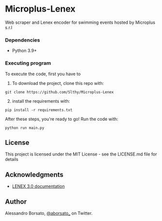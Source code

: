 # Microplus-Lenex
Web scraper and Lenex encoder for swimming events hosted by Microplus s.r.l

### Dependencies

* Python 3.9+

### Executing program

To execute the code, first you have to

1) To download the project, clone this repo with:
```
git clone https://github.com/Slthy/Microplus-Lenex
```
2) install the requirements with:
```
pip install -r requirements.txt
```
After these steps, you're ready to go!
Run the code with:
```
python run main.py
```

## License

This project is licensed under the MIT License - see the LICENSE.md file for details


## Acknowledgments

* [LENEX 3.0 documentation][lenex_docs]


## Author

Alessandro Borsato, [@aborsato_][tw_link] on Twitter.


[tw_link]: https://twitter.com/aborsato_
[lenex_docs]: https://wiki.swimrankings.net/images/6/62/Lenex_3.0_Technical_Documentation.pdf